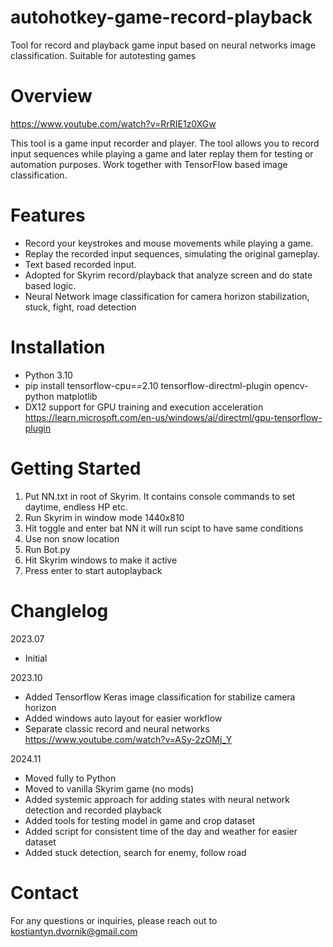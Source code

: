 # autohotkey-game-record-playback
Tool for record and playback game input based on neural networks image classification. Suitable for autotesting games

# Overview
https://www.youtube.com/watch?v=RrRIE1z0XGw

This tool is a game input recorder and player. The tool allows you to record input sequences while playing a game and later replay them for testing or automation purposes. Work together with TensorFlow based image classification.

# Features
- Record your keystrokes and mouse movements while playing a game.
- Replay the recorded input sequences, simulating the original gameplay.
- Text based recorded input.
- Adopted for Skyrim record/playback that analyze screen and do state based logic.
- Neural Network image classification for camera horizon stabilization, stuck, fight, road detection

# Installation
- Python 3.10
- pip install tensorflow-cpu==2.10 tensorflow-directml-plugin opencv-python matplotlib
- DX12 support for GPU training and execution acceleration
https://learn.microsoft.com/en-us/windows/ai/directml/gpu-tensorflow-plugin

# Getting Started
1. Put NN.txt in root of Skyrim. It contains console commands to set daytime, endless HP etc.
1. Run Skyrim in window mode 1440x810
1. Hit toggle and enter bat NN it will run scipt to have same conditions
1. Use non snow location
1. Run Bot.py
1. Hit Skyrim windows to make it active
1. Press enter to start autoplayback

# Changlelog
2023.07 
- Initial

2023.10
- Added Tensorflow Keras image classification for stabilize camera horizon
- Added windows auto layout for easier workflow
- Separate classic record and neural networks 
https://www.youtube.com/watch?v=ASy-2zOMj_Y

2024.11
- Moved fully to Python
- Moved to vanilla Skyrim game (no mods)
- Added systemic approach for adding states with neural network detection and recorded playback
- Added tools for testing model in game and crop dataset
- Added script for consistent time of the day and weather for easier dataset 
- Added stuck detection, search for enemy, follow road

# Contact
For any questions or inquiries, please reach out to kostiantyn.dvornik@gmail.com

